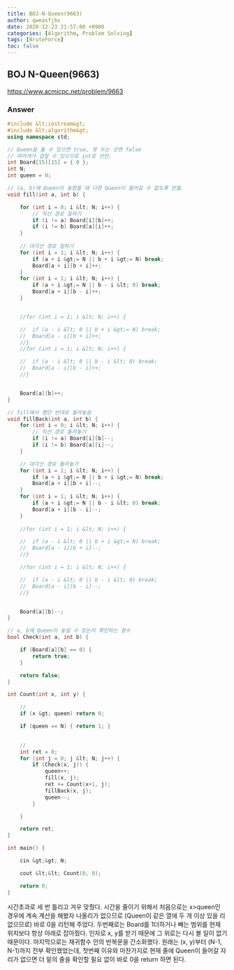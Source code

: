 ```yaml
---
title: BOJ-N-Queen(9663)
author: qweasfjbv
date: 2020-12-23 21:57:00 +0900
categories: [Algorithm, Problem Solving]
tags: [BruteForce]
toc: false
---
```


## BOJ N-Queen(9663)

<https://www.acmicpc.net/problem/9663>

### Answer

```cpp
#include &lt;iostream&gt;
#include &lt;algorithm&gt;
using namespace std;

// Queen을 둘 수 있으면 true, 못 두는 곳엔 false
// 여러개가 겹칠 수 있으므로 int로 선언.
int Board[15][15] = { 0 };
int N;
int queen = 0;

// (a, b)에 Queen이 놓였을 때 다른 Queen이 들어갈 수 없도록 만듦.
void fill(int a, int b) {

	for (int i = 0; i &lt; N; i++) {
		// 직선 경로 칠하기
		if (i != a) Board[i][b]++;
		if (i != b) Board[a][i]++;
	}
	
	// 대각선 경로 칠하기
	for (int i = 1; i &lt; N; i++) {
		if (a + i &gt;= N || b + i &gt;= N) break;
		Board[a + i][b + i]++;
	}
	for (int i = 1; i &lt; N; i++) {
		if (a + i &gt;= N || b - i &lt; 0) break;
		Board[a + i][b - i]++;
	}


	//for (int i = 1; i &lt; N; i++) {

	//	if (a - i &lt; 0 || b + i &gt;= N) break;
	//	Board[a - i][b + i]++;
	//}
	//for (int i = 1; i &lt; N; i++) {

	//	if (a - i &lt; 0 || b - i &lt; 0) break;
	//	Board[a - i][b - i]++;
	//}


	Board[a][b]++;
}

// fill에서 했던 반대로 돌려놓음
void fillBack(int a, int b) {
	for (int i = 0; i &lt; N; i++) {
		// 직선 경로 돌려놓기
		if (i != a) Board[i][b]--;
		if (i != b) Board[a][i]--;
	}

	// 대각선 경로 돌려놓기
	for (int i = 1; i &lt; N; i++) {
		if (a + i &gt;= N || b + i &gt;= N) break;
		Board[a + i][b + i]--;
	}
	for (int i = 1; i &lt; N; i++) {
		if (a + i &gt;= N || b - i &lt; 0) break;
		Board[a + i][b - i]--;
	}
	
	//for (int i = 1; i &lt; N; i++) {

	//	if (a - i &lt; 0 || b + i &gt;= N) break;
	//	Board[a - i][b + i]--;
	//}

	//for (int i = 1; i &lt; N; i++) {

	//	if (a - i &lt; 0 || b - i &lt; 0) break;
	//	Board[a - i][b - i]--;
	//}


	Board[a][b]--;
}

// a, b에 Queen이 놓일 수 있는지 확인하는 함수
bool Check(int a, int b) {

	if (Board[a][b] == 0) {
		return true;
	}

	return false;
}

int Count(int x, int y) {

	//
	if (x &gt; queen) return 0;

	if (queen == N) { return 1; }

	
    //
	int ret = 0;
	for (int j = 0; j &lt; N; j++) {
		if (Check(x, j)) {
			queen++;
			fill(x, j);
			ret += Count(x+1, j);
			fillBack(x, j);
			queen--;
		}

	}

	return ret;
}

int main() {

	cin &gt;&gt; N;

	cout &lt;&lt; Count(0, 0);

	return 0;
}
```

시간초과로 세 번 틀리고 겨우 맞췄다.
시간을 줄이기 위해서 처음으로는 x&gt;queen인 경우에 계속 계산을 해봤자 나올리가 없으므로 (Queen이 같은 열에 두 개 이상 있을 리 없으므로) 바로 0을 리턴해 주었다.
두번째로는 Board를 1더하거나 빼는 범위를 현재 위치보다 항상 아래로 잡아줬다. 인자로 x, y를 받기 때문에 그 위로는 다시 볼 일이 없기 때문이다.
마지막으로는 재귀함수 안의 반복문을 간소화했다. 원래는 (x, y)부터 (N-1, N-1)까지 전부 확인했었는데, 첫번째 이유와 마찬가지로 현재 줄에 Queen이 들어갈 자리가 없으면 더 밑의 줄을 확인할 필요 없이 바로 0을 return 하면 된다.